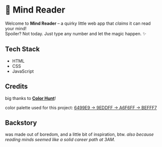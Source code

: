 # 🧠 Mind Reader

Welcome to **Mind Reader** – a quirky little web app that *claims* it can read your mind!  
Spoiler? Not today. Just type any number and let the magic happen. ✨

## Tech Stack
- HTML 
- CSS
- JavaScript

## Credits
big thanks to **[Color Hunt](https://colorhunt.co/)**!  

color palette used for this project: [6499E9 → 9EDDFF → A6F6FF → BEFFF7](https://colorhunt.co/palette/6499e99eddffa6f6ffbefff7)  

## Backstory
was made out of boredom, and a little bit of inspiration, btw. *also because reading minds seemed like a solid career path at 3AM.*
